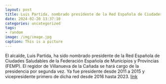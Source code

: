 ```yaml
---
layout: post
title: Luis Partida, nombrado presidente de la Red Española de Ciudades Saludables
date: 2024-02-20 13:37:10
categories: uncategorized
tags:
- random
image: /img/image.jpg
caption: This is a picture
---
```

El alcalde, Luis Partida, ha sido nombrado presidente de la Red Española de Ciudades Saludables de la Federación Española de Municipios y Provincias (FEMP). El regidor de Villanueva de la Cañada se hará cargo de la presidencia por segunda vez. Ya fue presidente desde 2011 a 2015 y vicepresidente primero de dicha red desde 2016 hasta 2023.  [link](https://www.ayto-villacanada.es/noticias/luis-partida-nombrado-presidente-de-la-red-espanola-de-ciudades-saludables/)
